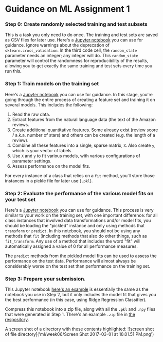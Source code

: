 # Guidance on ML Assignment 1

### Step 0: Create randomly selected training and test subsets

This is a task you only need to do once. The training and test sets are saved as CSV files for later use. Here's a [Jupyter notebook](https://github.com/visualizedata/ml/blob/master/week06/_00_split.ipynb) you can use for guidance. Ignore warnings about the deprecation of `sklearn.cross_validation`. In the third code cell, the `random_state` parameter needs an integer; any integer will do. This `random_state` parameter will control the randomness for reproducibility of the results, allowing you to get exactly the same training and test sets every time you run this. 

### Step 1: Train models on the training set

Here's a [Jupyter notebook](https://github.com/visualizedata/ml/blob/master/week06/_01_train.ipynb) you can use for guidance. In this stage, you're going through the entire process of creating a feature set and training it on several models. This includes the following:

1. Read the raw data.
2. Extract features from the natural language data (the text of the Amazon reviews.
3. Create additional quantitative features. Some already exist (review score / a.k.a. number of stars) and others can be created (e.g. the length of a review).
4. Combine all these features into a single, sparse matrix, `X`. Also create `y`, which is your vector of labels.
5. Use `X` and `y` to fit various models, with various configurations of parameter settings. 
6. Assess performance on the model fits. 

For every instance of a class that relies on a `fit` method, you'll store those instances in a pickle file for later use (`.pkl`).

### Step 2: Evaluate the performance of the various model fits on your test set

Here's a [Jupyter notebook](https://github.com/visualizedata/ml/blob/master/week06/_02_test.ipynb) you can use for guidance. This process is very similar to your work on the training set, with one important difference: for all class instances that involved data transformations and/or model fits, you should be loading the "pickled" instance and only using methods that `transform` or `predict`. In this notebook, you should not be using any methods that `fit` (including methods that also do other things, such as `fit_transform`. Any use of a method that includes the word "fit" will automatically assigned a value of 0 for all performance measures.

The `predict` methods from the pickled model fits can be used to assess the performance on the test data. Performance will almost always be considerably worse on the test set than performance on the training set. 

### Step 3: Prepare your submission. 

This Jupyter notebook [here's an example](https://github.com/visualizedata/ml/blob/master/week06/_03_submission.ipynb) is essentially the same as the notebook you use in Step 2, but it only includes the model fit that gives you the best performance (in this case, using Ridge Regression Classifier). 

Compress this notebook into a zip file, along with all the `.pkl` and `.npy` files that were generated in Step 1. There's an example `.zip` file in [the respository]((https://github.com/visualizedata/ml/tree/master/week06)). 

A screen shot of a directory with these contents highlighted:
![screen shot of file directory]('ml/week06/Screen Shot 2017-03-01 at 10.01.51 PM.png')
